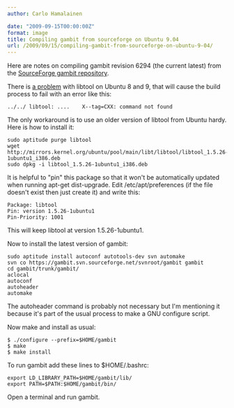 ```yaml
---
author: Carlo Hamalainen

date: "2009-09-15T00:00:00Z"
format: image
title: Compiling gambit from sourceforge on Ubuntu 9.04
url: /2009/09/15/compiling-gambit-from-sourceforge-on-ubuntu-9-04/
---
```

Here are notes on compiling gambit revision 6294 (the current latest) from the [SourceForge gambit repository](http://gambit.svn.sourceforge.net/viewvc/gambit/).

There is [a problem](http://programphases.com/forums/showthread.php?p=29) with libtool on Ubuntu 8 and 9, that will cause the build process to fail with an error like this:

    ../../ libtool: ....    X--tag=CXX: command not found

The only workaround is to use an older version of libtool from Ubuntu hardy. Here is how to install it:

    sudo aptitude purge libtool
    wget http://mirrors.kernel.org/ubuntu/pool/main/libt/libtool/libtool_1.5.26-1ubuntu1_i386.deb
    sudo dpkg -i libtool_1.5.26-1ubuntu1_i386.deb

It is helpful to "pin" this package so that it won't be automatically updated when running apt-get dist-upgrade. Edit /etc/apt/preferences (if the file doesn't exist then just create it) and write this:

    Package: libtool
    Pin: version 1.5.26-1ubuntu1
    Pin-Priority: 1001

This will keep libtool at version 1.5.26-1ubuntu1.

Now to install the latest version of gambit:

    sudo aptitude install autoconf autotools-dev svn automake
    svn co https://gambit.svn.sourceforge.net/svnroot/gambit gambit
    cd gambit/trunk/gambit/
    aclocal
    autoconf
    autoheader
    automake

The autoheader command is probably not necessary but I'm mentioning it because it's part of the usual process to make a GNU configure script.

Now make and install as usual:

    $ ./configure --prefix=$HOME/gambit
    $ make
    $ make install

To run gambit add these lines to $HOME/.bashrc:

    export LD_LIBRARY_PATH=$HOME/gambit/lib/
    export PATH=$PATH:$HOME/gambit/bin/

Open a terminal and run gambit.
